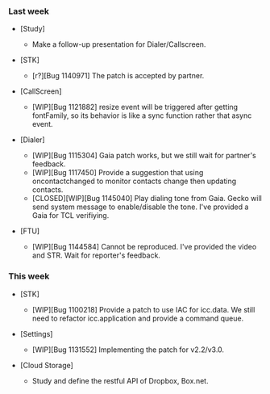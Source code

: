 ### Last week

* [Study]
  - Make a follow-up presentation for Dialer/Callscreen.

* [STK]
  - [r?][Bug 1140971] The patch is accepted by partner.

* [CallScreen]
  - [WIP][Bug 1121882] resize event will be triggered after getting fontFamily, so its behavior is like a sync function rather that async event.

* [Dialer]
  - [WIP][Bug 1115304] Gaia patch works, but we still wait for partner's feedback.
  - [WIP][Bug 1117450] Provide a suggestion that using oncontactchanged to monitor contacts change then updating contacts.
  - [CLOSED][WIP][Bug 1145040] Play dialing tone from Gaia. Gecko will send system message to enable/disable the tone. I've provided a Gaia for TCL verifiying.

* [FTU]
  - [WIP][Bug 1144584] Cannot be reproduced. I've provided the video and STR. Wait for reporter's feedback.

### This week

* [STK]
  - [WIP][Bug 1100218] Provide a patch to use IAC for icc.data. We still need to refactor icc.application and provide a command queue.

* [Settings]
  - [WIP][Bug 1131552] Implementing the patch for v2.2/v3.0.

* [Cloud Storage]
  - Study and define the restful API of Dropbox, Box.net.
